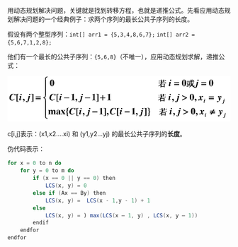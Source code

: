 用动态规划解决问题，关键就是找到转移方程，也就是递推公式。先看应用动态规划解决问题的一个经典例子：求两个序列的最长公共子序列的长度。

假设有两个整型序列：`int[] arr1 = {5,3,4,8,6,7};` `int[] arr2 = {5,6,7,1,2,8};`

他们有一个最长的公共子序列：`{5,6,8}`（不唯一），应用动态规划求解，递推公式：

![](.\LCS.png)

c[i,j]表示：(x1,x2....xi) 和 (y1,y2...yj) 的最长公共子序列的**长度**。

伪代码表示：

```java
for x = 0 to n do
    for y = 0 to m do
        if (x == 0 || y == 0) then 
            LCS(x, y) = 0
        else if (Ax == By) then
            LCS(x, y) =  LCS(x - 1,y - 1) + 1
        else 
            LCS(x, y) = ) max(LCS(x – 1, y) , LCS(x, y – 1))
        endif
    endfor
endfor
```

